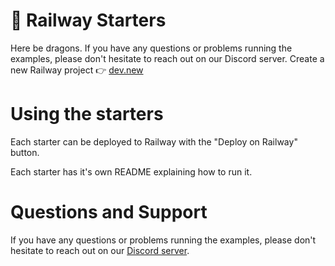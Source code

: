 # 🚂 Railway Starters

Here be dragons.
If you have any questions or problems running the examples, please don't hesitate to reach out on our Discord server.
Create a new Railway project 👉 [dev.new](https://dev.new)

# Using the starters

Each starter can be deployed to Railway with the "Deploy on Railway" button.

Each starter has it's own README explaining how to run it.

# Questions and Support

If you have any questions or problems running the examples, please don't hesitate to reach out on our [Discord server](https://discord.gg/xAm2w6g).
